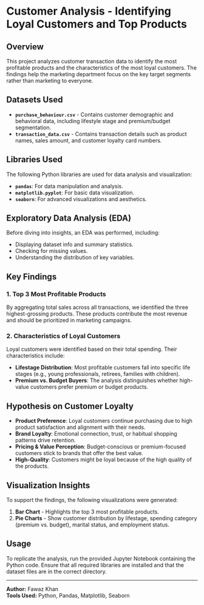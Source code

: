 # Customer Analysis - Identifying Loyal Customers and Top Products

## Overview
This project analyzes customer transaction data to identify the most profitable products and the characteristics of the most loyal customers. The findings help the marketing department focus on the key target segments rather than marketing to everyone.

## Datasets Used
- **`purchase_behaviour.csv`** - Contains customer demographic and behavioral data, including lifestyle stage and premium/budget segmentation.
- **`transaction_data.csv`** - Contains transaction details such as product names, sales amount, and customer loyalty card numbers.

## Libraries Used
The following Python libraries are used for data analysis and visualization:
- **`pandas`**: For data manipulation and analysis.
- **`matplotlib.pyplot`**: For basic data visualization.
- **`seaborn`**: For advanced visualizations and aesthetics.

## Exploratory Data Analysis (EDA)
Before diving into insights, an EDA was performed, including:
- Displaying dataset info and summary statistics.
- Checking for missing values.
- Understanding the distribution of key variables.

## Key Findings
### 1. Top 3 Most Profitable Products
By aggregating total sales across all transactions, we identified the three highest-grossing products. These products contribute the most revenue and should be prioritized in marketing campaigns.

### 2. Characteristics of Loyal Customers
Loyal customers were identified based on their total spending. Their characteristics include:
- **Lifestage Distribution**: Most profitable customers fall into specific life stages (e.g., young professionals, retirees, families with children).
- **Premium vs. Budget Buyers**: The analysis distinguishes whether high-value customers prefer premium or budget products.

## Hypothesis on Customer Loyalty
- **Product Preference**: Loyal customers continue purchasing due to high product satisfaction and alignment with their needs.
- **Brand Loyalty**: Emotional connection, trust, or habitual shopping patterns drive retention.
- **Pricing & Value Perception**: Budget-conscious or premium-focused customers stick to brands that offer the best value.
- **High-Quality**: Customers might be loyal because of the high quality of the products.

## Visualization Insights
To support the findings, the following visualizations were generated:
1. **Bar Chart** - Highlights the top 3 most profitable products.
2. **Pie Charts** - Show customer distribution by lifestage, spending category (premium vs. budget), marital status, and employment status.

## Usage
To replicate the analysis, run the provided Jupyter Notebook containing the Python code. Ensure that all required libraries are installed and that the dataset files are in the correct directory.

---
**Author:** Fawaz Khan  
**Tools Used:** Python, Pandas, Matplotlib, Seaborn

